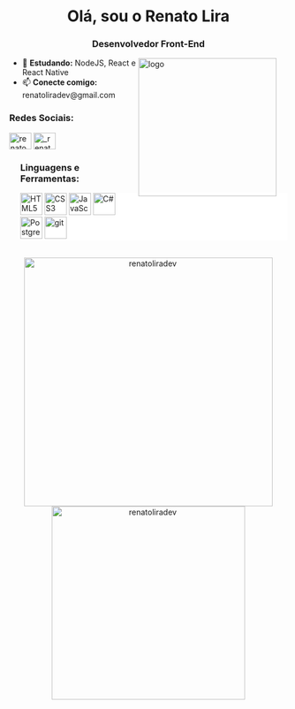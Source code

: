 <div align="center">
    <h1>Olá, sou o Renato Lira</h1>
    <h3 align="center">Desenvolvedor Front-End</h3>
</div>

<img src="https://github.com/iuricode/iuricode/blob/main/ilus-code.svg" min-width="250px" max-width="250px" width="250px" align="right" alt="logo" style="margin-right: 20px;">
<ul>
    <li>🌱 <strong>Estudando:</strong> NodeJS, React e React Native </li>
    <li>📫 <strong>Conecte comigo:</strong> <a style="text-decoration: none;" href="mailto:renatoliradev@gmail.com">renatoliradev@gmail.com</a> </li>
</ul>
<h3 align="left">Redes Sociais:</h3>
<p align="left">
    <a href="https://fb.com/renatooolira" target="blank">
        <img align="center"
            src="https://raw.githubusercontent.com/rahuldkjain/github-profile-readme-generator/master/src/images/icons/Social/facebook.svg"
            alt="renatooolira" height="30" width="40" /></a>
    <a href="https://instagram.com/_renatolira_" target="blank">
        <img align="center"
            src="https://raw.githubusercontent.com/rahuldkjain/github-profile-readme-generator/master/src/images/icons/Social/instagram.svg"
            alt="_renatolira_" height="30" width="40" /></a>
</p>
<h3 align="left" style="margin-left: 20px;">Linguagens e Ferramentas:</h3>
<p align="left" style="margin-left: 20px; background: #FFFFFF;"> 
    <img src="https://cdn.jsdelivr.net/gh/devicons/devicon/icons/html5/html5-original.svg" width="40" height="40" alt="HTML5" />
	  <img src="https://cdn.jsdelivr.net/gh/devicons/devicon/icons/css3/css3-original.svg" width="40" alt="CSS3" height="40" />
	  <img src="https://cdn.jsdelivr.net/gh/devicons/devicon/icons/javascript/javascript-plain.svg" width="40" height="40" alt="JavaScript" />
    	  <img src="https://cdn.jsdelivr.net/gh/devicons/devicon/icons/csharp/csharp-line.svg" width="40" height="40" alt="C#" />
	  <img src="https://cdn.jsdelivr.net/gh/devicons/devicon/icons/postgresql/postgresql-plain.svg" width="40" height="40" alt="PostgreSQL" />
    <img src="https://www.vectorlogo.zone/logos/git-scm/git-scm-icon.svg" alt="git" width="40" height="40" />
</p>
<br>
<div align="center">
<img width="450em" src="https://github-readme-stats.vercel.app/api?username=renatoliradev&theme=dracula&show_icons=true&locale=pt-br" alt="renatoliradev" />
<img width="350em" src="https://github-readme-stats.vercel.app/api/top-langs?username=renatoliradev&show_icons=true&theme=dracula&locale=pt-br&layout=compact" alt="renatoliradev" />
</div>
